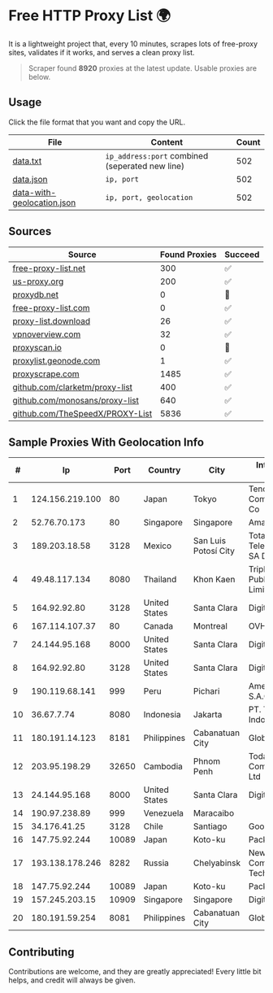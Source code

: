 
# Free HTTP Proxy List 🌍

It is a lightweight project that, every 10 minutes, scrapes lots of free-proxy sites, validates if it works, and serves a clean proxy list.


> Scraper found **8920** proxies at the latest update. Usable proxies are below.

## Usage

Click the file format that you want and copy the URL.


|File|Content|Count|
|----|-------|-----|
|[data.txt](https://raw.githubusercontent.com/themiralay/Proxy-List-World/master/data.txt)|`ip_address:port` combined (seperated new line)|502|
|[data.json](https://raw.githubusercontent.com/themiralay/Proxy-List-World/master/data.json)|`ip, port`|502|
|[data-with-geolocation.json](https://raw.githubusercontent.com/themiralay/Proxy-List-World/master/data-with-geolocation.json)|`ip, port, geolocation`|502|

## Sources

|Source|Found Proxies|Succeed|
|------|-------------|-------|
|[free-proxy-list.net](https://free-proxy-list.net)|300|✅|
|[us-proxy.org](https://www.us-proxy.org)|200|✅|
|[proxydb.net](http://proxydb.net)|0|🚫|
|[free-proxy-list.com](https://free-proxy-list.com/?page=&port=&type%5B%5D=http&type%5B%5D=https&up_time=0&search=Search)|0|✅|
|[proxy-list.download](https://www.proxy-list.download/HTTP)|26|✅|
|[vpnoverview.com](https://vpnoverview.com/privacy/anonymous-browsing/free-proxy-servers)|32|✅|
|[proxyscan.io](https://www.proxyscan.io)|0|🚫|
|[proxylist.geonode.com](https://proxylist.geonode.com/api/proxy-list?limit=300&page=1&sort_by=lastChecked&sort_type=desc&protocols=http,https)|1|✅|
|[proxyscrape.com](https://api.proxyscrape.com/v2/?request=displayproxies&protocol=http&timeout=10000&country=all&ssl=all&anonymity=all)|1485|✅|
|[github.com/clarketm/proxy-list](https://raw.githubusercontent.com/clarketm/proxy-list/master/proxy-list-raw.txt)|400|✅|
|[github.com/monosans/proxy-list](https://raw.githubusercontent.com/monosans/proxy-list/main/proxies/http.txt)|640|✅|
|[github.com/TheSpeedX/PROXY-List](https://raw.githubusercontent.com/TheSpeedX/PROXY-List/master/http.txt)|5836|✅|


## Sample Proxies With Geolocation Info

|#|Ip|Port|Country|City|Internet Service Provider|
|-|--|----|-------|----|-------------------------|
|1|124.156.219.100|80|Japan|Tokyo|Tencent Cloud Computing (Beijing) Co|
|2|52.76.70.173|80|Singapore|Singapore|Amazon.com, Inc.|
|3|189.203.18.58|3128|Mexico|San Luis Potosí City|Total Play Telecomunicaciones SA De CV|
|4|49.48.117.134|8080|Thailand|Khon Kaen|Triple T Broadband Public Company Limited|
|5|164.92.92.80|3128|United States|Santa Clara|DigitalOcean, LLC|
|6|167.114.107.37|80|Canada|Montreal|OVH SAS|
|7|24.144.95.168|8000|United States|Santa Clara|DigitalOcean, LLC|
|8|164.92.92.80|3128|United States|Santa Clara|DigitalOcean, LLC|
|9|190.119.68.141|999|Peru|Pichari|America Movil Peru S.A.C.|
|10|36.67.7.74|8080|Indonesia|Jakarta|PT. Telekomunikasi Indonesia|
|11|180.191.14.123|8181|Philippines|Cabanatuan City|Globe Telecom|
|12|203.95.198.29|32650|Cambodia|Phnom Penh|Today Communication Co., Ltd|
|13|24.144.95.168|8000|United States|Santa Clara|DigitalOcean, LLC|
|14|190.97.238.89|999|Venezuela|Maracaibo||
|15|34.176.41.25|3128|Chile|Santiago|Google LLC|
|16|147.75.92.244|10089|Japan|Koto-ku|Packet Host, Inc.|
|17|193.138.178.246|8282|Russia|Chelyabinsk|New Communication Technologies|
|18|147.75.92.244|10089|Japan|Koto-ku|Packet Host, Inc.|
|19|157.245.203.15|10909|Singapore|Singapore|DigitalOcean, LLC|
|20|180.191.59.254|8081|Philippines|Cabanatuan City|Globe Telecom|



## Contributing

Contributions are welcome, and they are greatly appreciated! Every
little bit helps, and credit will always be given.

